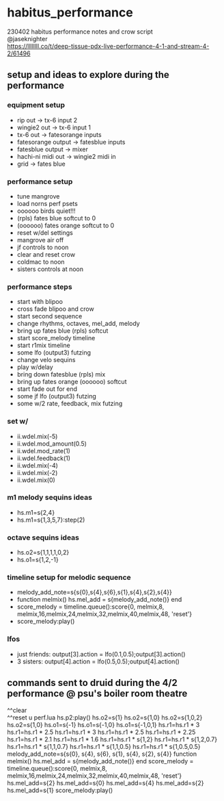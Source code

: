 # habitus_performance
230402 habitus performance notes and crow script<br>
@jaseknighter<br>
https://llllllll.co/t/deep-tissue-pdx-live-performance-4-1-and-stream-4-2/61496<br>

## setup and ideas to explore during the performance
### equipment setup
* rip out -> tx-6 input 2
* wingie2 out -> tx-6 input 1
* tx-6 out -> fatesorange inputs
* fatesorange output -> fatesblue inputs
* fatesblue output -> mixer
* hachi-ni midi out -> wingie2 midi in
* grid -> fates blue


### performance setup
* tune mangrove
* load norns perf psets
* oooooo birds quiet!!!
* (rpls) fates blue softcut to 0
* (oooooo) fates orange softcut to 0
* reset w/del settings
* mangrove air off
* jf controls to noon
* clear and reset crow
* coldmac to noon
* sisters controls at noon

### performance steps
* start with blipoo
* cross fade blipoo and crow
* start second sequence 
* change rhythms, octaves, mel_add, melody
* bring up fates blue (rpls) softcut
* start score_melody timeline
* start r1mix timeline
* some lfo (output3) futzing
* change velo sequins
* play w/delay 
* bring down fatesblue (rpls) mix
* bring up fates orange (oooooo) softcut
* start fade out for end
* some jf lfo (output3) futzing
* some w/2 rate, feedback, mix futzing

### set w/
* ii.wdel.mix(-5)
* ii.wdel.mod_amount(0.5)
* ii.wdel.mod_rate(1)
* ii.wdel.feedback(1)
* ii.wdel.mix(-4)
* ii.wdel.mix(-2)
* ii.wdel.mix(0)

### m1 melody sequins ideas
* hs.m1=s{2,4}   
* hs.m1=s{1,3,5,7}:step(2)   

### octave sequins ideas
* hs.o2=s{1,1,1,1,0,2} 
* hs.o1=s{1,2,-1}  

### timeline setup for melodic sequence
* melody_add_note=s{s{0},s{4},s{6},s{1},s{4},s{2},s{4}}
* function melmix() hs.mel_add = s{melody_add_note()} end
* score_melody = timeline.queue():score{0, melmix,8, melmix,16,melmix,24,melmix,32,melmix,40,melmix,48, 'reset'}  
* score_melody:play()  

### lfos
* just friends: output[3].action = lfo(0.1,0.5);output[3].action()
* 3 sisters: output[4].action = lfo(0.5,0.5);output[4].action()


## commands sent to druid during the 4/2 performance @ psu's boiler room theatre
^^clear        
^^reset
u perf.lua
hs.p2:play()
hs.o2=s{1}
hs.o2=s{1,0}
hs.o2=s{1,0,2}
hs.o2=s{1,0}
hs.o1=s{-1}
hs.o1=s{-1,0}
hs.o1=s{-1,0,1}
hs.r1=hs.r1 * 3
hs.r1=hs.r1 * 2.5
hs.r1=hs.r1 * 3
hs.r1=hs.r1 * 2.5
hs.r1=hs.r1 * 2.25
hs.r1=hs.r1 * 2.1
hs.r1=hs.r1 * 1.6
hs.r1=hs.r1 * s{1,2}
hs.r1=hs.r1 * s{1,2,0.7}
hs.r1=hs.r1 * s{1,1,0.7}
hs.r1=hs.r1 * s{1,1,0.5}
hs.r1=hs.r1 * s{1,0.5,0.5}
melody_add_note=s{s{0}, s{4}, s{6}, s{1}, s{4}, s{2}, s{4}}
function melmix() hs.mel_add = s{melody_add_note()} end
score_melody = timeline.queue():score{0, melmix,8, melmix,16,melmix,24,melmix,32,melmix,40,melmix,48, 'reset'}
hs.mel_add=s{2}
hs.mel_add=s{0}
hs.mel_add=s{4}
hs.mel_add=s{2}
hs.mel_add=s{1}
score_melody:play()
